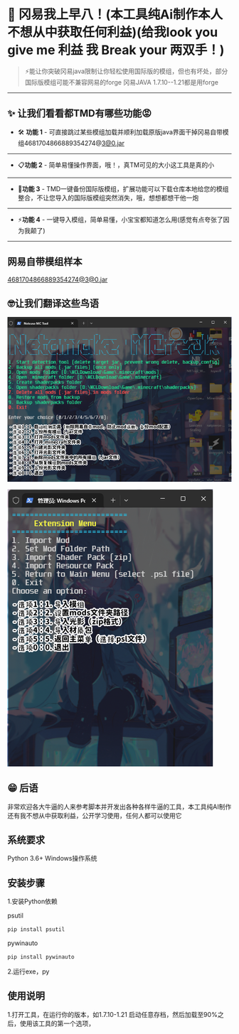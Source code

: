 # 🚀 冈易我上早八！(本工具纯Ai制作本人不想从中获取任何利益)(给我look you give me 利益 我 Break your 两双手！)
  
> ⚡能让你突破冈易java限制让你轻松使用国际版的模组，但也有坏处，部分国际版模组可能不兼容网易的forge
冈易JAVA 1.7.10--1.21都是用forge

---

## ✨ 让我们看看都TMD有哪些功能😡

- 🛠 **功能 1** - 可直接跳过某些模组加载并顺利加载原版java界面干掉冈易自带模组4681704866889354274@3@0.jar
- --------------------------------------
- 📋**功能 2** - 简单易懂操作界面，哦！，真TM可见的大小这工具是真的小
- --------------------------------------
- 📁**功能 3** - TMD一键备份国际版模组，扩展功能可以下载仓库本地给您的模组整合，不让您导入的国际版模组突然消失，哦，想想都想干他一炮
- --------------------------------------
- ⚡**功能 4** - 一键导入模组，简单易懂，小宝宝都知道怎么用(感觉有点夸张了因为我颠了)
----------------------------------------
## 网易自带模组样本 ##
[4681704866889354274@3@0.jar](4681704866889354274@3@0.jar)
  
## 🤓让我们翻译这些鸟语

![主脚本](1.png)

![扩展](2.png)

## 😁 后语  

非常欢迎各大牛逼的人来参考脚本并开发出各种各样牛逼的工具，本工具纯AI制作还有我不想从中获取利益，公开学习使用，任何人都可以使用它

## 系统要求

Python 3.6+
Windows操作系统

## 安装步骤

1.安装Python依赖

psutil
```bash
pip install psutil
```

pywinauto
```bash
pip install pywinauto
```

2.运行exe，py

## 使用说明

1.打开工具，在运行你的版本，如1.7.10-1.21
启动任意存档，然后加载至90%之后，使用该工具的第一个选项，







